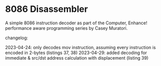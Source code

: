 # 8086 Disassembler

A simple 8086 instruction decoder as part of the Computer, Enhance! performance aware programming series by Casey Muratori.

changelog:

2023-04-24: only decodes mov instruction, assuming every instruction is encoded in 2-bytes (listings 37, 38)
2023-04-29: added decoding for immediate & src/dst address calculation with displacement (listing 39)
